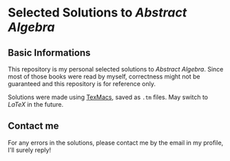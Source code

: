 # Selected Solutions to *Abstract Algebra*

## Basic Informations

This repository is my personal selected solutions to *Abstract Algebra*. Since most of those books were read by myself, correctness might not be guaranteed and this repository is for reference only.

Solutions were made using [TexMacs](https://www.texmacs.org/), saved as `.tm` files. May switch to $LaTeX$ in the future.

## Contact me

For any errors in the solutions, please contact me by the email in my profile, I'll surely reply!
